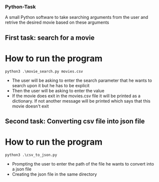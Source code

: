 ### Python-Task
A small Python software to take searching arguments from the user and retrive the desired movie based on these arguments
## First task: search for a movie
# How to run the program
```
python3 .\movie_search.py movies.csv 
```
- The user will be asking to enter the search parameter that he wants to search upon it but he has to be explicit 
- Then the user will be asking to enter the value 
- If the movie does exit in the movies.csv file it will be printed as a dictionary. If not another message will be printed which says that this movie doesn't exit

## Second task: Converting csv file into json file
# How to run the program
```
python3 .\csv_to_json.py
```
- Prompting the user to enter the path of the file he wants to convert  into a json file
- Creating the json file in the same directory
